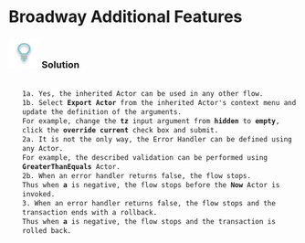 # Broadway Additional Features

### ![](/academy/images/Solution.png) Solution

<ul>
<pre><code>
1a. Yes, the inherited Actor can be used in any other flow.
1b. Select <strong>Export Actor</strong> from the inherited Actor's context menu and update the definition of the arguments. 
For example, change the <strong>tz</strong> input argument from <strong>hidden</strong> to <strong>empty</strong>, click the <strong>override current</strong> check box and submit.
2a. It is not the only way, the Error Handler can be defined using any Actor. 
For example, the described validation can be performed using <strong>GreaterThanEquals</strong> Actor.
2b. When an error handler returns false, the flow stops. 
Thus when <strong>a</strong> is negative, the flow stops before the <strong>Now</strong> Actor is invoked.
3. When an error handler returns false, the flow stops and the transaction ends with a rollback. 
Thus when <strong>a</strong> is negative, the flow stops and the transaction is rolled back.
</code></pre>
</ul>

